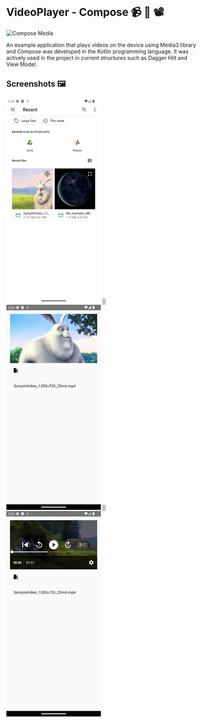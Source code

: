 # VideoPlayer - Compose 📹 🎥 📽️

![Compose Media](https://miro.medium.com/v2/resize:fit:1024/1*lOqo8f24TNf6HHo89Tuvig.png)

An example application that plays videos on the device using Media3 library and Compose was developed in the Kotlin programming language. It was actively used in the project in current structures such as Dagger Hilt and View Model.

## Screenshots 🖼
<img src="screen2.png" width="250"/> || <img src="screen1.png" width="250"/> || <img src="screen3.png" width="250"/>

